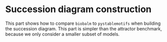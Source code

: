 # Succession diagram construction

This part shows how to compare `biobalm` to `pystablemotifs` when building the succession diagram.
This part is simpler than the attractor benchmark, because we only consider a smaller subset of models.


